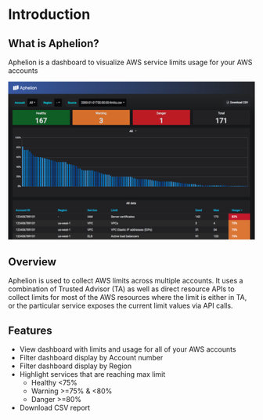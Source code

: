 # Introduction

## What is Aphelion?
Aphelion is a dashboard to visualize AWS service limits usage for your AWS accounts

[![Aphelion dashboard](images/dashboard.png)](images/dashboard.png)

## Overview
Aphelion is used to collect AWS limits across multiple accounts. It uses
a combination of Trusted Advisor (TA) as well as direct resource APIs to collect
limits for most of the AWS resources where the limit is either in TA, or
the particular service exposes the current limit values via API calls.

## Features
* View dashboard with limits and usage for all of your AWS accounts
* Filter dashboard display by Account number
* Filter dashboard display by Region
* Highlight services that are reaching max limit
  * Healthy <75%
  * Warning >=75% & <80%
  * Danger >=80%
* Download CSV report
